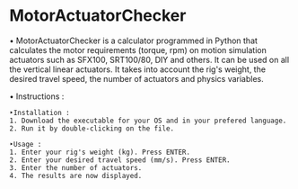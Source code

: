 # MotorActuatorChecker

• MotorActuatorChecker is a calculator programmed in Python that calculates the motor requirements (torque, rpm) on motion simulation actuators such as SFX100, SRT100/80, DIY and others. It can be used on all the vertical linear actuators. It takes into account the rig's weight, the desired travel speed, the number of actuators and physics variables.

• Instructions :

    ‣Installation :
    1. Download the executable for your OS and in your prefered language.
    2. Run it by double-clicking on the file.

    ‣Usage :
    1. Enter your rig's weight (kg). Press ENTER.
    2. Enter your desired travel speed (mm/s). Press ENTER.
    3. Enter the number of actuators.
    4. The results are now displayed.
